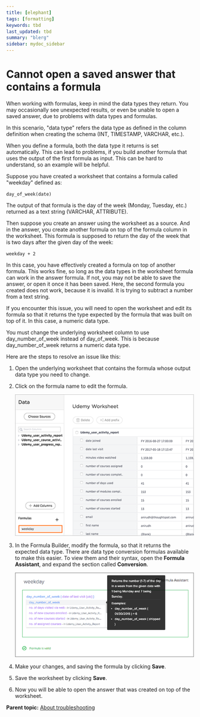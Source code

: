 ```yaml
---
title: [elephant]
tags: [formatting]
keywords: tbd
last_updated: tbd
summary: "blerg"
sidebar: mydoc_sidebar
---
```

# Cannot open a saved answer that contains a formula

When working with formulas, keep in mind the data types they return. You may occasionally see unexpected results, or even be unable to open a saved answer, due to problems with data types and formulas.

In this scenario, "data type" refers the data type as defined in the column definition when creating the schema \(INT, TIMESTAMP, VARCHAR, etc.\).

When you define a formula, both the data type it returns is set automatically. This can lead to problems, if you build another formula that uses the output of the first formula as input. This can be hard to understand, so an example will be helpful.

Suppose you have created a worksheet that contains a formula called "weekday" defined as:

```
day_of_week(date)
```

The output of that formula is the day of the week \(Monday, Tuesday, etc.\) returned as a text string \(VARCHAR, ATTRIBUTE\).

Then suppose you create an answer using the worksheet as a source. And in the answer, you create another formula on top of the formula column in the worksheet. This formula is supposed to return the day of the week that is two days after the given day of the week:

```
weekday + 2
```

In this case, you have effectively created a formula on top of another formula. This works fine, so long as the data types in the worksheet formula can work in the answer formula. If not, you may not be able to save the answer, or open it once it has been saved. Here, the second formula you created does not work, because it is invalid. It is trying to subtract a number from a text string.

If you encounter this issue, you will need to open the worksheet and edit its formula so that it returns the type expected by the formula that was built on top of it. In this case, a numeric data type.

You must change the underlying worksheet column to use day\_number\_of\_week instead of day\_of\_week. This is because day\_number\_of\_week returns a numeric data type.

Here are the steps to resolve an issue like this:

1.   Open the underlying worksheet that contains the formula whose output data type you need to change. 
2.   Click on the formula name to edit the formula. 

     ![](../../images/edit_formula.png "Edit the formula") 

3.   In the Formula Builder, modify the formula, so that it returns the expected data type. There are data type conversion formulas available to make this easier. To view them and their syntax, open the **Formula Assistant**, and expand the section called **Conversion**. 

     ![](../../images/modify_formula.png "Changing the formula to return a different data type") 

4.   Make your changes, and saving the formula by clicking **Save**. 
5.   Save the worksheet by clicking **Save**. 
6.   Now you will be able to open the answer that was created on top of the worksheet. 

**Parent topic:** [About troubleshooting](../../admin/troubleshooting/troubleshooting_intro.html)


